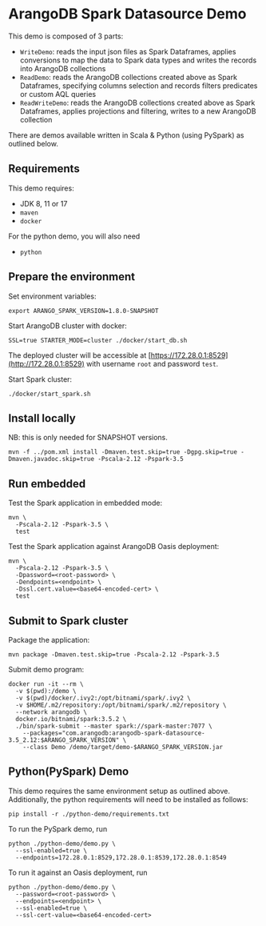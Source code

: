 # ArangoDB Spark Datasource Demo

This demo is composed of 3 parts:

- `WriteDemo`: reads the input json files as Spark Dataframes, applies conversions to map the data to Spark data types
  and writes the records into ArangoDB collections
- `ReadDemo`: reads the ArangoDB collections created above as Spark Dataframes, specifying columns selection and records
  filters predicates or custom AQL queries
- `ReadWriteDemo`: reads the ArangoDB collections created above as Spark Dataframes, applies projections and filtering,
  writes to a new ArangoDB collection

There are demos available written in Scala & Python (using PySpark) as outlined below.

## Requirements

This demo requires:

- JDK 8, 11 or 17
- `maven`
- `docker`

For the python demo, you will also need
- `python`

## Prepare the environment

Set environment variables:

```shell
export ARANGO_SPARK_VERSION=1.8.0-SNAPSHOT
```

Start ArangoDB cluster with docker:

```shell
SSL=true STARTER_MODE=cluster ./docker/start_db.sh
```

The deployed cluster will be accessible at [https://172.28.0.1:8529](http://172.28.0.1:8529) with username `root` and
password `test`.

Start Spark cluster:

```shell
./docker/start_spark.sh 
```

## Install locally

NB: this is only needed for SNAPSHOT versions.

```shell
mvn -f ../pom.xml install -Dmaven.test.skip=true -Dgpg.skip=true -Dmaven.javadoc.skip=true -Pscala-2.12 -Pspark-3.5
```

## Run embedded

Test the Spark application in embedded mode:

```shell
mvn \
  -Pscala-2.12 -Pspark-3.5 \
  test
```

Test the Spark application against ArangoDB Oasis deployment:

```shell
mvn \
  -Pscala-2.12 -Pspark-3.5 \
  -Dpassword=<root-password> \
  -Dendpoints=<endpoint> \
  -Dssl.cert.value=<base64-encoded-cert> \
  test
```

## Submit to Spark cluster

Package the application:

```shell
mvn package -Dmaven.test.skip=true -Pscala-2.12 -Pspark-3.5
```

Submit demo program:

```shell
docker run -it --rm \
  -v $(pwd):/demo \
  -v $(pwd)/docker/.ivy2:/opt/bitnami/spark/.ivy2 \
  -v $HOME/.m2/repository:/opt/bitnami/spark/.m2/repository \
  --network arangodb \
  docker.io/bitnami/spark:3.5.2 \
  ./bin/spark-submit --master spark://spark-master:7077 \
    --packages="com.arangodb:arangodb-spark-datasource-3.5_2.12:$ARANGO_SPARK_VERSION" \
    --class Demo /demo/target/demo-$ARANGO_SPARK_VERSION.jar    
```

## Python(PySpark) Demo

This demo requires the same environment setup as outlined above.
Additionally, the python requirements will need to be installed as follows:
```shell
pip install -r ./python-demo/requirements.txt
```

To run the PySpark demo, run 
```shell
python ./python-demo/demo.py \
  --ssl-enabled=true \
  --endpoints=172.28.0.1:8529,172.28.0.1:8539,172.28.0.1:8549
```

To run it against an Oasis deployment, run
```shell
python ./python-demo/demo.py \
  --password=<root-password> \
  --endpoints=<endpoint> \
  --ssl-enabled=true \
  --ssl-cert-value=<base64-encoded-cert>
```